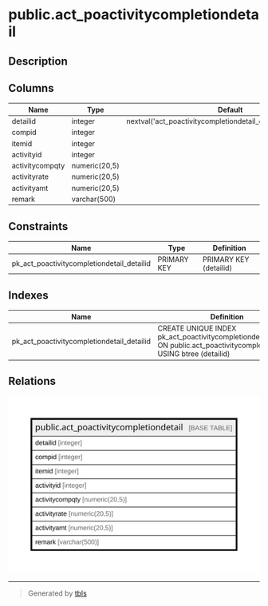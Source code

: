# public.act_poactivitycompletiondetail

## Description

## Columns

| Name | Type | Default | Nullable | Children | Parents | Comment |
| ---- | ---- | ------- | -------- | -------- | ------- | ------- |
| detailid | integer | nextval('act_poactivitycompletiondetail_detailid_seq'::regclass) | false |  |  |  |
| compid | integer |  | true |  |  |  |
| itemid | integer |  | true |  |  |  |
| activityid | integer |  | true |  |  |  |
| activitycompqty | numeric(20,5) |  | true |  |  |  |
| activityrate | numeric(20,5) |  | true |  |  |  |
| activityamt | numeric(20,5) |  | true |  |  |  |
| remark | varchar(500) |  | true |  |  |  |

## Constraints

| Name | Type | Definition |
| ---- | ---- | ---------- |
| pk_act_poactivitycompletiondetail_detailid | PRIMARY KEY | PRIMARY KEY (detailid) |

## Indexes

| Name | Definition |
| ---- | ---------- |
| pk_act_poactivitycompletiondetail_detailid | CREATE UNIQUE INDEX pk_act_poactivitycompletiondetail_detailid ON public.act_poactivitycompletiondetail USING btree (detailid) |

## Relations

![er](public.act_poactivitycompletiondetail.svg)

---

> Generated by [tbls](https://github.com/k1LoW/tbls)
